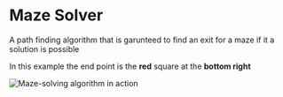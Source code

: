 # Maze Solver

A path finding algorithm that is garunteed to find an exit for a maze if it a solution is possible

In this example the end point is the **red** square at the **bottom right**



![Maze-solving algorithm in action](https://github.com/davidlee49/Maze-Solver/blob/main/Pathfinding%20Maze.gif)
